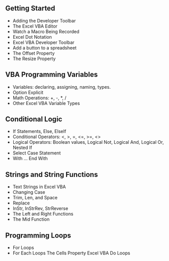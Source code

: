 ## Getting Started

* Adding the Developer Toolbar
* The Excel VBA Editor
* Watch a Macro Being Recorded
* Excel Dot Notation
* Excel VBA Developer Toolbar
* Add a button to a spreadsheet
* The Offset Property
* The Resize Property

## VBA Programming Variables

* Variables: declaring, assigning, naming, types.
* Option Explicit
* Math Operations: +, -, *, /
* Other Excel VBA Variable Types

## Conditional Logic

* If Statements, Else, ElseIf
* Conditional Operators: <, >, =, <=, >=, <>
* Logical Operators: Boolean values, Logical Not, Logical And, Logical Or, Nested If
* Select Case Statement
* With ... End With


## Strings and String Functions

* Text Strings in Excel VBA
* Changing Case
* Trim, Len, and Space
* Replace
* InStr, InStrRev, StrReverse
* The Left and Right Functions
* The Mid Function

## Programming Loops
* For Loops
* For Each Loops
The Cells Property
Excel VBA Do Loops

